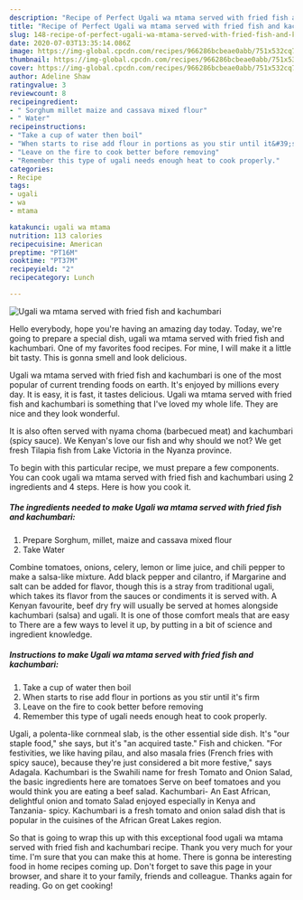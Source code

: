 ```yaml
---
description: "Recipe of Perfect Ugali wa mtama served with fried fish and kachumbari"
title: "Recipe of Perfect Ugali wa mtama served with fried fish and kachumbari"
slug: 148-recipe-of-perfect-ugali-wa-mtama-served-with-fried-fish-and-kachumbari
date: 2020-07-03T13:35:14.086Z
image: https://img-global.cpcdn.com/recipes/966286bcbeae0abb/751x532cq70/ugali-wa-mtama-served-with-fried-fish-and-kachumbari-recipe-main-photo.jpg
thumbnail: https://img-global.cpcdn.com/recipes/966286bcbeae0abb/751x532cq70/ugali-wa-mtama-served-with-fried-fish-and-kachumbari-recipe-main-photo.jpg
cover: https://img-global.cpcdn.com/recipes/966286bcbeae0abb/751x532cq70/ugali-wa-mtama-served-with-fried-fish-and-kachumbari-recipe-main-photo.jpg
author: Adeline Shaw
ratingvalue: 3
reviewcount: 8
recipeingredient:
- " Sorghum millet maize and cassava mixed flour"
- " Water"
recipeinstructions:
- "Take a cup of water then boil"
- "When starts to rise add flour in portions as you stir until it&#39;s firm"
- "Leave on the fire to cook better before removing"
- "Remember this type of ugali needs enough heat to cook properly."
categories:
- Recipe
tags:
- ugali
- wa
- mtama

katakunci: ugali wa mtama 
nutrition: 113 calories
recipecuisine: American
preptime: "PT16M"
cooktime: "PT37M"
recipeyield: "2"
recipecategory: Lunch

---
```



![Ugali wa mtama served with fried fish and kachumbari](https://img-global.cpcdn.com/recipes/966286bcbeae0abb/751x532cq70/ugali-wa-mtama-served-with-fried-fish-and-kachumbari-recipe-main-photo.jpg)

Hello everybody, hope you're having an amazing day today. Today, we're going to prepare a special dish, ugali wa mtama served with fried fish and kachumbari. One of my favorites food recipes. For mine, I will make it a little bit tasty. This is gonna smell and look delicious.

Ugali wa mtama served with fried fish and kachumbari is one of the most popular of current trending foods on earth. It's enjoyed by millions every day. It is easy, it is fast, it tastes delicious. Ugali wa mtama served with fried fish and kachumbari is something that I've loved my whole life. They are nice and they look wonderful.

It is also often served with nyama choma (barbecued meat) and kachumbari (spicy sauce). We Kenyan&#39;s love our fish and why should we not? We get fresh Tilapia fish from Lake Victoria in the Nyanza province.


To begin with this particular recipe, we must prepare a few components. You can cook ugali wa mtama served with fried fish and kachumbari using 2 ingredients and 4 steps. Here is how you cook it.

##### The ingredients needed to make Ugali wa mtama served with fried fish and kachumbari:

1. Prepare  Sorghum, millet, maize and cassava mixed flour
1. Take  Water


Combine tomatoes, onions, celery, lemon or lime juice, and chili pepper to make a salsa-like mixture. Add black pepper and cilantro, if Margarine and salt can be added for flavor, though this is a stray from traditional ugali, which takes its flavor from the sauces or condiments it is served with. A Kenyan favourite, beef dry fry will usually be served at homes alongside kachumbari (salsa) and ugali. It is one of those comfort meals that are easy to There are a few ways to level it up, by putting in a bit of science and ingredient knowledge. 

##### Instructions to make Ugali wa mtama served with fried fish and kachumbari:

1. Take a cup of water then boil
1. When starts to rise add flour in portions as you stir until it&#39;s firm
1. Leave on the fire to cook better before removing
1. Remember this type of ugali needs enough heat to cook properly.


Ugali, a polenta-like cornmeal slab, is the other essential side dish. It&#39;s &#34;our staple food,&#34; she says, but it&#39;s &#34;an acquired taste.&#34; Fish and chicken. &#34;For festivities, we like having pilau, and also masala fries (French fries with spicy sauce), because they&#39;re just considered a bit more festive,&#34; says Adagala. Kachumbari is the Swahili name for fresh Tomato and Onion Salad, the basic ingredients here are tomatoes Serve on beef tomatoes and you would think you are eating a beef salad. Kachumbari- An East African, delightful onion and tomato Salad enjoyed especially in Kenya and Tanzania- spicy. Kachumbari is a fresh tomato and onion salad dish that is popular in the cuisines of the African Great Lakes region. 

So that is going to wrap this up with this exceptional food ugali wa mtama served with fried fish and kachumbari recipe. Thank you very much for your time. I'm sure that you can make this at home. There is gonna be interesting food in home recipes coming up. Don't forget to save this page in your browser, and share it to your family, friends and colleague. Thanks again for reading. Go on get cooking!
